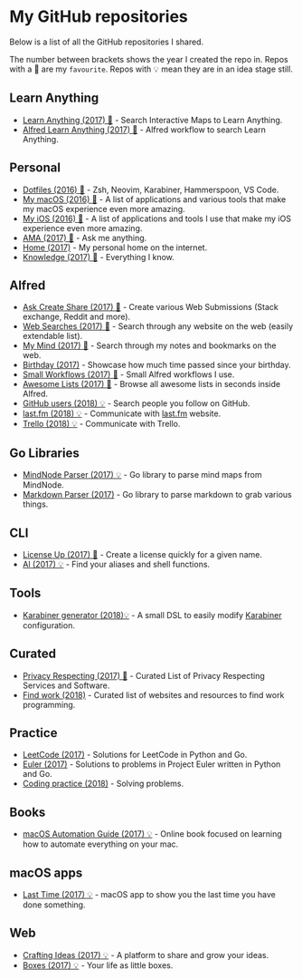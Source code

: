 # My GitHub repositories
Below is a list of all the GitHub repositories I shared.

The number between brackets shows the year I created the repo in. Repos with a 🌟 are my `favourite`. Repos with 💡 mean they are in an idea stage still.

## Learn Anything
- [Learn Anything (2017) 🌟](https://github.com/learn-anything/learn-anything) - Search Interactive Maps to Learn Anything.
- [Alfred Learn Anything (2017) 🌟](https://github.com/nikitavoloboev/alfred-learn-anything) - Alfred workflow to search Learn Anything.

## Personal
- [Dotfiles (2016) 🌟](https://github.com/nikitavoloboev/dotfiles) - Zsh, Neovim, Karabiner, Hammerspoon, VS Code.
- [My macOS (2016) 🌟](https://github.com/nikitavoloboev/my-mac-os) - A list of applications and various tools that make my macOS experience even more amazing.
- [My iOS (2016) 🌟](https://github.com/nikitavoloboev/my-ios) - A list of applications and tools I use that make my iOS experience even more amazing.
- [AMA (2017) 🌟](https://github.com/nikitavoloboev/ama) - Ask me anything.
- [Home (2017)](https://github.com/nikitavoloboev/nikitavoloboev.github.io) - My personal home on the internet.
- [Knowledge (2017) 🌟](https://github.com/nikitavoloboev/my-knowledge) - Everything I know.

## Alfred
- [Ask Create Share (2017) 🌟](https://github.com/nikitavoloboev/alfred-ask-create-share) - Create various Web Submissions (Stack exchange, Reddit and more).
- [Web Searches (2017) 🌟](https://github.com/nikitavoloboev/alfred-web-searches) - Search through any website on the web (easily extendable list).
- [My Mind (2017) 🌟](https://github.com/nikitavoloboev/alfred-my-mind) - Search through my notes and bookmarks on the web.
- [Birthday (2017)](https://github.com/nikitavoloboev/alfred-birthday) - Showcase how much time passed since your birthday.
- [Small Workflows (2017) 🌟](https://github.com/nikitavoloboev/small-workflows) - Small Alfred workflows I use.
- [Awesome Lists (2017) 🌟](https://github.com/nikitavoloboev/alfred-awesome-lists) - Browse all awesome lists in seconds inside Alfred.
- [GitHub users (2018) 💡](https://github.com/nikitavoloboev/alfred-github-users) - Search people you follow on GitHub.
- [last.fm (2018) 💡](https://github.com/nikitavoloboev/alfred-lastfm) - Communicate with [last.fm](https://www.last.fm/home) website.
- [Trello (2018) 💡](https://github.com/nikitavoloboev/alfred-trello) - Communicate with Trello.

## Go Libraries
- [MindNode Parser (2017) 💡](https://github.com/nikitavoloboev/mindnode-parser) - Go library to parse mind maps from MindNode.
- [Markdown Parser (2017)](https://github.com/nikitavoloboev/markdown-parser) - Go library to parse markdown to grab various things.

## CLI
- [License Up (2017) 🌟](https://github.com/nikitavoloboev/license-up) - Create a license quickly for a given name.
- [Al (2017) 💡](https://github.com/nikitavoloboev/al) - Find your aliases and shell functions.

## Tools
- [Karabiner generator (2018)💡](https://github.com/nikitavoloboev/karabiner-generator) - A small DSL to easily modify [Karabiner](https://github.com/tekezo/Karabiner-Elements) configuration.

## Curated
- [Privacy Respecting (2017) 🌟](https://github.com/nikitavoloboev/privacy-respecting) - Curated List of Privacy Respecting Services and Software.
- [Find work (2018)](https://github.com/nikitavoloboev/find-work) - Curated list of websites and resources to find work programming.

## Practice
- [LeetCode (2017)](https://github.com/nikitavoloboev/leetcode) - Solutions for LeetCode in Python and Go.
- [Euler (2017)](https://github.com/nikitavoloboev/euler) - Solutions to problems in Project Euler written in Python and Go.
- [Coding practice (2018)](https://github.com/nikitavoloboev/coding-practice) - Solving problems.

## Books
- [macOS Automation Guide (2017) 💡](https://github.com/nikitavoloboev/macOS-automation-guide) - Online book focused on learning how to automate everything on your mac.

## macOS apps
- [Last Time (2017) 💡](https://github.com/nikitavoloboev/last-time) - macOS app to show you the last time you have done something.

## Web
- [Crafting Ideas (2017) 💡](https://github.com/nikitavoloboev/crafting-ideas) - A platform to share and grow your ideas.
- [Boxes (2017) 💡](https://github.com/nikitavoloboev/boxes) - Your life as little boxes.